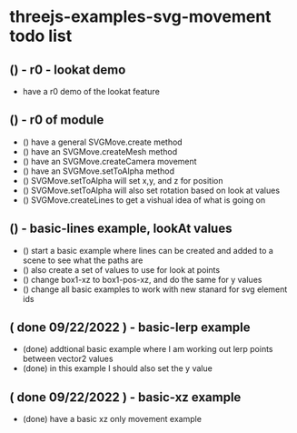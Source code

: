 # threejs-examples-svg-movement todo list


## () - r0 - lookat demo
* have a r0 demo of the lookat feature

## () - r0 of module
* () have a general SVGMove.create method
* () have an SVGMove.createMesh method 
* () have an SVGMove.createCamera movement
* () have an SVGMove.setToAlpha method
* () SVGMove.setToAlpha will set x,y, and z for position
* () SVGMove.setToAlpha will also set rotation based on look at values
* () SVGMove.createLines to get a vishual idea of what is going on

## () - basic-lines example, lookAt values
* () start a basic example where lines can be created and added to a scene to see what the paths are
* () also create a set of values to use for look at points
* () change box1-xz to box1-pos-xz, and do the same for y values
* () change all basic examples to work with new stanard for svg element ids

## ( done 09/22/2022 ) - basic-lerp example
* (done) addtional basic example where I am working out lerp points between vector2 values
* (done) in this example I should also set the y value

## ( done 09/22/2022 ) - basic-xz example
* (done) have a basic xz only movement example